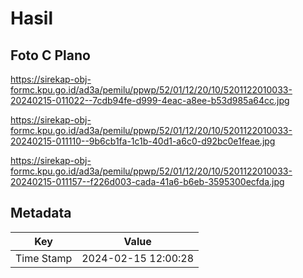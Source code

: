 # Hasil

## Foto C Plano

https://sirekap-obj-formc.kpu.go.id/ad3a/pemilu/ppwp/52/01/12/20/10/5201122010033-20240215-011022--7cdb94fe-d999-4eac-a8ee-b53d985a64cc.jpg

https://sirekap-obj-formc.kpu.go.id/ad3a/pemilu/ppwp/52/01/12/20/10/5201122010033-20240215-011110--9b6cb1fa-1c1b-40d1-a6c0-d92bc0e1feae.jpg

https://sirekap-obj-formc.kpu.go.id/ad3a/pemilu/ppwp/52/01/12/20/10/5201122010033-20240215-011157--f226d003-cada-41a6-b6eb-3595300ecfda.jpg


## Metadata

| Key        | Value               |
| ---------- | ------------------- |
| Time Stamp | 2024-02-15 12:00:28 |



